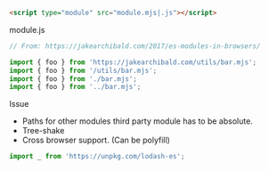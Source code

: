 ```html
<script type="module" src="module.mjs|.js"></script>
```

module.js

```js
// From: https://jakearchibald.com/2017/es-modules-in-browsers/

import { foo } from 'https://jakearchibald.com/utils/bar.mjs';
import { foo } from '/utils/bar.mjs';
import { foo } from './bar.mjs';
import { foo } from '../bar.mjs';
```

Issue

- Paths for other modules third party module has to be absolute.
- Tree-shake
- Cross browser support. (Can be polyfill)

```js
import _ from 'https://unpkg.com/lodash-es';
```
